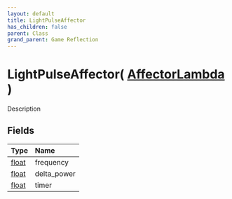```yaml
---
layout: default
title: LightPulseAffector
has_children: false
parent: Class
grand_parent: Game Reflection
---
```

# LightPulseAffector( [ AffectorLambda ](/riftbreaker-wiki/docs/game-reflection/classes/affector_lambda/) )
Description 

## Fields

| Type | Name |
|:----------|:--------------|
| [float](/riftbreaker-wiki/docs/game-reflection/components/float/) | frequency |
| [float](/riftbreaker-wiki/docs/game-reflection/components/float/) | delta_power |
| [float](/riftbreaker-wiki/docs/game-reflection/components/float/) | timer |

